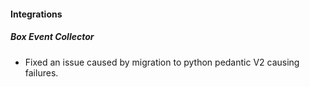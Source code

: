 
#### Integrations

##### Box Event Collector

- Fixed an issue caused by migration to python pedantic V2 causing failures.

